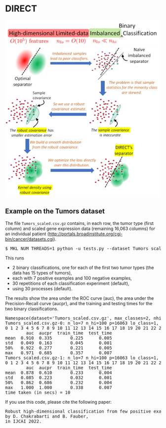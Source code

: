 # DIRECT
<p align="center">
  <img src="figs/posterfig2.png" alt="Problem" width=800></img><br>
  <img src="figs/posterfig1.png" alt="DIRECT overview" width=800></img>
</p>

## Example on the Tumors dataset

The file ``Tumors_scaled.csv.gz`` contains, in each row, the tumor type (first column) and scaled gene expression data (remaining 16,063 columns) for an individual patient (http://portals.broadinstitute.org/cgi-bin/cancer/datasets.cgi).

<pre>
$ MKL_NUM_THREADS=1 python -u tests.py --dataset Tumors_scaled.csv.gz --nlo 7 --nhi 100 --max_classes 2
</pre>
This runs 
* 2 binary classifications, one for each of the first two tumor types (the data has 15 types of tumors),
* each with 7 positive examples and 100 negative examples,
* 30 repetitions of each classification experiment (default),
* using 30 processes (default).

The results show the area under the ROC curve (auc), the area under the Precision-Recall curve (aucpr), and the training and testing times for the two binary classifications.
<pre>
Namespace(dataset='Tumors_scaled.csv.gz', max_classes=2, nhi=[100], nlo=[7], num_procs=30, num_repeats=30, seed=0, use_K=False)
Tumors_scaled.csv.gz-0: n_lo=7 n_hi=100 p=16063 lo_class=1, num points in lo=11, num points in hi=187
0 1 2 3 4 5 6 7 8 9 10 11 12 13 14 15 16 17 18 19 20 21 22 23 24 25 26 27 28 29
        auc  aucpr  train_time  test_time
mean  0.910  0.335       0.225      0.005
std   0.049  0.163       0.045      0.001
50%   0.922  0.277       0.221      0.005
max   0.971  0.685       0.357      0.007
Tumors_scaled.csv.gz-1: n_lo=7 n_hi=100 p=16063 lo_class=1, num points in lo=10, num points in hi=188
0 1 2 3 4 5 6 7 8 9 10 11 12 13 14 15 16 17 18 19 20 21 22 23 24 25 26 27 28 29
        auc  aucpr  train_time  test_time
mean  0.878  0.610       0.233      0.004
std   0.085  0.223       0.032      0.001
50%   0.862  0.686       0.232      0.004
max   1.000  1.000       0.338      0.007
time taken (in secs) = 10
</pre>

If you use this code, please cite the following paper:
<pre>
Robust high-dimensional classification from few positive examples,
by D. Chakrabarti and B. Fauber,
in IJCAI 2022.
</pre>
